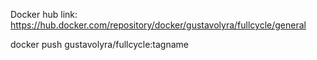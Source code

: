 Docker hub link: https://hub.docker.com/repository/docker/gustavolyra/fullcycle/general

docker push gustavolyra/fullcycle:tagname
